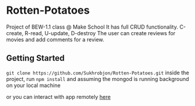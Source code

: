 # Rotten-Potatoes

Project of BEW-1.1 class @ Make School 
It has full CRUD functionality. C-create, R-read, U-update, D-destroy
The user can create reviews for movies and add comments for a review.


## Getting Started

`git clone https://github.com/Sukhrobjon/Rotten-Potatoes.git`
inside the project, run `npm install`
and assuming the mongod is running background on your local machine

or you can interact with app remotely [here](https://powerful-spire-74601.herokuapp.com/)

